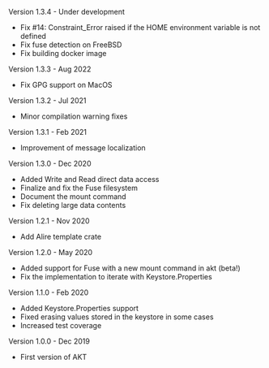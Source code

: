Version 1.3.4  - Under development
  - Fix #14: Constraint_Error raised if the HOME environment variable is not defined
  - Fix fuse detection on FreeBSD
  - Fix building docker image

Version 1.3.3  - Aug 2022
  - Fix GPG support on MacOS

Version 1.3.2  - Jul 2021
  - Minor compilation warning fixes

Version 1.3.1  - Feb 2021
  - Improvement of message localization

Version 1.3.0  - Dec 2020
  - Added Write and Read direct data access
  - Finalize and fix the Fuse filesystem
  - Document the mount command
  - Fix deleting large data contents

Version 1.2.1  - Nov 2020
  - Add Alire template crate

Version 1.2.0  - May 2020
  - Added support for Fuse with a new mount command in akt (beta!)
  - Fix the implementation to iterate with Keystore.Properties

Version 1.1.0  - Feb 2020
  - Added Keystore.Properties support
  - Fixed erasing values stored in the keystore in some cases
  - Increased test coverage

Version 1.0.0  - Dec 2019
  - First version of AKT


